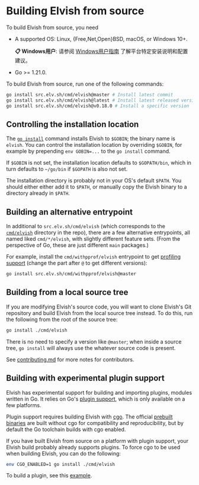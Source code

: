 # Building Elvish from source

To build Elvish from source, you need

-   A supported OS: Linux, {Free,Net,Open}BSD, macOS, or Windows 10+. 

    **📋 Windows用户**: 请参阅 [Windows用户指南](windows.md) 了解平台特定安装说明和配置建议。

-   Go >= 1.21.0.

To build Elvish from source, run one of the following commands:

```sh
go install src.elv.sh/cmd/elvish@master # Install latest commit
go install src.elv.sh/cmd/elvish@latest # Install latest released version
go install src.elv.sh/cmd/elvish@v0.18.0 # Install a specific version
```

## Controlling the installation location

The
[`go install`](https://pkg.go.dev/cmd/go#hdr-Compile_and_install_packages_and_dependencies)
command installs Elvish to `$GOBIN`; the binary name is `elvish`. You can
control the installation location by overriding `$GOBIN`, for example by
prepending `env GOBIN=...` to the `go install` command.

If `$GOBIN` is not set, the installation location defaults to `$GOPATH/bin`,
which in turn defaults to `~/go/bin` if `$GOPATH` is also not set.

The installation directory is probably not in your OS's default `$PATH`. You
should either either add it to `$PATH`, or manually copy the Elvish binary to a
directory already in `$PATH`.

## Building an alternative entrypoint

In additional to `src.elv.sh/cmd/elvish` (which corresponds to the
[`cmd/elvish`](./cmd/elvish) directory in the repo), there are a few alternative
entrypoints, all named liked `cmd/*/elvish`, with slightly different feature
sets. (From the perspective of Go, these are just different `main` packages.)

For example, install the `cmd/withpprof/elvish` entrypoint to get
[profiling support](https://pkg.go.dev/runtime/pprof) (change the part after `@`
to get different versions):

```sh
go install src.elv.sh/cmd/withpprof/elvish@master
```

## Building from a local source tree

If you are modifying Elvish's source code, you will want to clone Elvish's Git
repository and build Elvish from the local source tree instead. To do this, run
the following from the root of the source tree:

```sh
go install ./cmd/elvish
```

There is no need to specify a version like `@master`; when inside a source tree,
`go install` will always use the whatever source code is present.

See [contributing.md](contributing.md) for more notes for contributors.

## Building with experimental plugin support

Elvish has experimental support for building and importing plugins, modules
written in Go. It relies on Go's [plugin support](https://pkg.go.dev/plugin),
which is only available on a few platforms.

Plugin support requires building Elvish with [cgo](https://pkg.go.dev/cmd/cgo).
The official [prebuilt binaries](https://elv.sh/get) are built without cgo for
compatibility and reproducibility, but by default the Go toolchain builds with
cgo enabled.

If you have built Elvish from source on a platform with plugin support, your
Elvish build probably already supports plugins. To force cgo to be used when
building Elvish, you can do the following:

```sh
env CGO_ENABLED=1 go install ./cmd/elvish
```

To build a plugin, see this [example](https://github.com/elves/sample-plugin).
